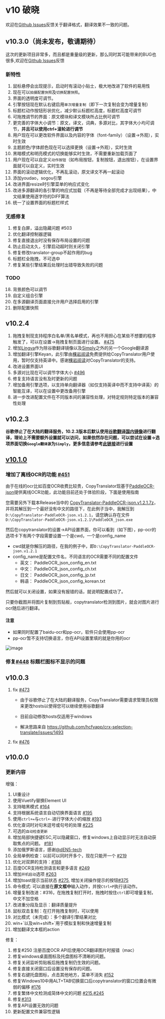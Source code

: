 # v10 破晓

欢迎在[Github Issues](https://github.com/CopyTranslator/CopyTranslator/issues)反馈关于翻译格式，翻译效果不一致的问题。


## v10.3.0（尚未发布，敬请期待）

这次的更新项目非常多，而且都是重量级的更新，那么同时其可能带来的BUG也很多,欢迎在[Github Issues](https://github.com/CopyTranslator/CopyTranslator/issues)反馈

### 新特性

1. 鼠标悬停会出现提示，启动时有滚动小贴士，极大地改进了软件的易用性
18. 现在可以`拍摄配置快照`及`切换配置快照`。
17. 界面的透明度可调节。
12. 引擎按钮现在默认右键启用`单次增量复制`（即下一次复制会变为增量复制）
18. 标题栏动作按钮形状优化，减少默认标题栏高度，标题栏高度可调节
2. 可拖拽调节的界面：原文模块和译文模块所占比例可调节
3. 更完善的字体大小调节：原文，译文，词典，多源对比，其字体大小均可调节，**并且可以使用ctrl+滚轮进行调节**
8. 用户现在可以更改软件界面以及内容的字体（font-family）（设置->外观），实时生效
6. 主题颜色/字体颜色现在可以选择更换（设置->外观），实时生效
7. 黑暗模式和明亮模式的切换能够实时生效，不需要重新加载页面了
7. 用户现在可以自定义`动作按钮`（如布局按钮，复制按钮，退出按钮），在设置界面就可以自定义，实时生效
4. 界面的滚动逻辑优化，不再乱滚动，原文译文不再一起滚动
11. 添加youdao，sogou引擎
16. 改进界面resize时引擎菜单的响应式变化
18. 改进多源翻译的各引擎的响应式加载（不再是等待全部完成才出现结果），中文结果使用逐字符的DIFF算法
9. 统一了设置界面的标题栏样式

### 无感修复

1. 修复白屏，溢出隐藏问题 #503
19. 优化翻译控制器逻辑
19. 修复直接退出时没有保存布局设置的问题
5. 防止启动太久，引擎启动超时则关闭引擎
10. 修复修改translator-group不起作用的bug
11. 标题栏全拖拽，不可选中
12. 修复某些引擎结果后处理时出错导致失败的问题

### TODO

18. 背景颜色可以调节
11. 自定义组合引擎
12. 在多源翻译页面直接允许用户选择启用的引擎
14. 删除配置快照




## v10.2.4

1. 拖拽复制现支持程序白名单/黑名单模式，再也不用担心在某些不想要的程序触发了，可以在设置->拖拽复制页面进行设置。 [#475](https://github.com/CopyTranslator/CopyTranslator/issues/475)
3. 增加[Lingva](https://github.com/thedaviddelta/lingva-translate)作为除谷歌翻译镜像以及[Simply](https://simplytranslate.org/)之外的另一个Google翻译源
4. 增加翻译引擎Keyan，此引擎由[棵岩阅读](https://www.keyanyuedu.com/?channel=copytranslator)免费提供给CopyTranslator用户使用，暂时仅支持英译中。感谢[棵岩阅读](https://www.keyanyuedu.com/?channel=copytranslator)对CopyTranslator的支持。
2. 改进设置界面UI
5. 多源对比现在可以调节字体大小 [#496](https://github.com/CopyTranslator/CopyTranslator/issues/496)
6. 修复支持语言没有及时更新的问题
7. 增加备用引擎选项，以支持单向翻译器（如仅支持英译中而不支持中译英）的智能互译，可以在设置中更改备用引擎
8. 进一步改进配置文件在不同版本间的兼容性处理，对特定规则特定版本的兼容性处理

## v10.2.3

**谷歌停止了在大陆的翻译服务，10.2.3版本后默认使用[谷歌翻译国内镜像](https://www.haah.net/archives/7885.html)进行翻译，理论上不需要额外设置就可以访问，如果依然存在问题，可以尝试在设置->选项界面切换`Google翻译源`为`Simply`，更多信息请参考[此链接](https://copytranslator.gitee.io/guide/questions.html#谷歌翻译退出中国市场的解决方案)进行设置**

## [v10.1.0](https://github.com/CopyTranslator/CopyTranslator/releases/download/v10.1.0)
### 增加了离线OCR的功能 [#451](https://github.com/CopyTranslator/CopyTranslator/issues/451)

由于在线的ocr比如百度OCR收费比较贵，CopyTranslator现基于[PaddleOCR-json](https://github.com/hiroi-sora/PaddleOCR-json/)提供离线OCR功能，此功能目前还处于体验阶段，下面是使用指南

您需要另外下载本Release当中的 [CopyTranslator-PaddleOCR-json.v1.2.1.7z](https://github.com/CopyTranslator/CopyTranslator/releases/download/v10.1.0/CopyTranslator-PaddleOCR-json.v1.2.1.7z)，并将其解压到一个最好没有中文的路径下，在此例子当中，我解压到`D:\CopyTranslator-PaddleOCR-json.v1.2.1`，请您确认存在文件`D:\CopyTranslator-PaddleOCR-json.v1.2.1\PaddleOCR_json.exe`

然后在copytranslator的设置->API设置界面，你可以看到（如下图），pp-ocr的选项卡下有两个字段需要设置一个是cwd，一个是config_name
- cwd就是你解压的路径，在我的例子中，即`D:\CopyTranslator-PaddleOCR-json.v1.2.1`
- config_name是配置文件名，不同语言的OCR需要不同的配置文件
  - 英文： PaddleOCR_json_config_en.txt 
  - 中文： PaddleOCR_json_config_ch.txt
  - 日文： PaddleOCR_json_config_jp.txt
  - 韩语： PaddleOCR_json_config_korean.txt

然后就可以关闭设置，如果没有报错的话，就说明配置成功了。

只要你截图并将图片复制到剪贴板，copytranslator检测到图片，就会对图片进行ocr随后进行翻译。

#### 注意
- 如果同时配置了baidu-ocr和pp-ocr，软件只会使用pp-ocr
- pp-ocr暂不支持切换语言，你在API设置里填的就是你用的ocr

![image](https://user-images.githubusercontent.com/22427645/194069604-6b635063-bacb-498d-98b1-a2167086ebeb.png)

### 修复[#448](https://github.com/CopyTranslator/CopyTranslator/issues/448) 标题栏图标不显示的问题

## v10.0.3
1. fix [#473](https://github.com/CopyTranslator/CopyTranslator/issues/473)
    - 由于谷歌停止了在大陆的翻译服务，CopyTranslator需要请求管理员权限来更改hosts以使得您可以继续使用谷歌翻译

    - 目前自动修改hosts仅适用于windows
    
    - 解决思路来自 https://github.com/hcfyapp/crx-selection-translate/issues/1493 
2. fix [#476](https://github.com/CopyTranslator/CopyTranslator/issues/476)

## v10.0.0


### 更新内容
增强：

1. UI重设计
2. 使用Vuetify替换Element UI
3. 支持暗黑模式 [#164](https://github.com/CopyTranslator/CopyTranslator/issues/164)
4. 支持根据系统语言自动切换界面语言 [#195](https://github.com/CopyTranslator/CopyTranslator/issues/195)
5. 使用`ctrl+=`与`ctrl+-`进行字体大小的缩放 [#193](https://github.com/CopyTranslator/CopyTranslator/issues/193)
7. 优化查词时对句末逗号或句号的处理 [#225](https://github.com/CopyTranslator/CopyTranslator/issues/225)
8. 可选的`自动检查更新`
9. 增加局部快捷键ESC,可以隐藏窗口，修复windows上自动显示时无法自动获取焦点的问题。 [#181](https://github.com/CopyTranslator/CopyTranslator/issues/181)
10. 添加俄罗斯语言，感谢[@dEN5-tech](https://www.facebook.com/profile.php?id=100028728105222)
11. 全局单例检查：以前可以同时开多个，现在只能开一个 [#219](https://github.com/CopyTranslator/CopyTranslator/issues/219)
12. 优化对双屏的支持：[#188](https://github.com/CopyTranslator/CopyTranslator/issues/188)
13. 百度OCR支持检测语言和更多语言 [#249](https://github.com/CopyTranslator/CopyTranslator/issues/249)
14. 增加`开机启动`选项 [#263](https://github.com/CopyTranslator/CopyTranslator/issues/263)
15. 增加toast提示当前状态 [#275](https://github.com/CopyTranslator/CopyTranslator/issues/275), 增加关闭操作提示的按钮[#375](https://github.com/CopyTranslator/CopyTranslator/issues/373)
16. 命令模式: 可以直接在**原文框中**输入动作，并按`Ctrl+P`执行该动作。
17. 增量复制改进：#316，在拖拽复制打开时，拖拽时按住`ctrl`即可增量复制，中文不加空格
18. 改进重分段及显示：翻译质量提升
19. 鼠标双击复制：在打开拖拽复制时，可以使用
20. 对比模式（未完成）：多个翻译引擎结果对比
21. win+\`以及win+shift+\`用于模拟复制和快速增量复制
22. 增加翻译文本框的action

修复：

1. 修复#250 注册百度OCR API后使用OCR翻译图片时报错（mac）
2. 修复windows桌面图标及托盘图标不清晰的问题。
3. 修复关闭监听剪贴板后拖拽复制仍生效的问题。
4. 修复直接关闭窗口后设置没有保存的问题。
5. 修复右键托盘图标，点击其他地方，菜单不消失 [#152](https://github.com/CopyTranslator/CopyTranslator/issues/152)
6. 修复Windows10中用ALT+TAB切换窗口后copytranslator的窗口位置会有微弱的偏移 [#176](https://github.com/CopyTranslator/CopyTranslator/issues/176)
7. 修复繁体中文检测成简体中文的问题 [#215](https://github.com/CopyTranslator/CopyTranslator/issues/215),[#245](https://github.com/CopyTranslator/CopyTranslator/issues/245)
8. 修复[#313](https://github.com/CopyTranslator/CopyTranslator/issues/313)
9. 修复API设置无效的问题
10. 更新配置文件兼容性逻辑
